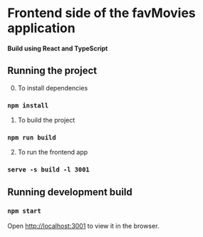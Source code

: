 # Frontend side of the favMovies application

#### Build using React and TypeScript

## Running the project

0. To install dependencies
### `npm install`

1. To build the project 
### `npm run build`

2. To run the frontend app
### `serve -s build -l 3001`


## Running development build
### `npm start`

Open [http://localhost:3001](http://localhost:3001) to view it in the browser.

